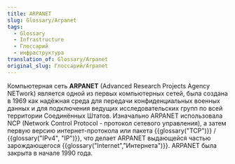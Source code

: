 ```yaml
---
title: ARPANET
slug: Glossary/Arpanet
tags:
  - Glossary
  - Infrastructure
  - Глоссарий
  - инфраструктура
translation_of: Glossary/Arpanet
original_slug: Глоссарий/Arpanet
---
```


Компьютерная сеть **ARPANET** (Advanced Research Projects Agency NETwork) является одной из первых компьютерных сетей, была создана в 1969 как надёжная среда для передачи конфиденциальных военных данных и для подключения ведущих исследовательских групп по всей территории Соединённых Штатов. Изначально ARPANET использовала NCP (Network Control Protocol - протокол сетевого управления), а затем первую версию интернет-протокола или пакета {{glossary("TCP")}} / {{glossary("IPv4", "IP")}}, что делает ARPANET выдающейся частью зарождающегося {{glossary("Internet","Интернета")}}. ARPANET была закрыта в начале 1990 года.
